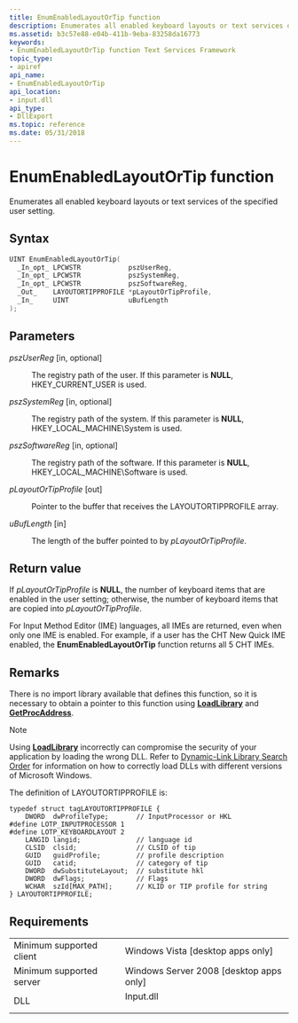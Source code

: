 ```yaml
---
title: EnumEnabledLayoutOrTip function
description: Enumerates all enabled keyboard layouts or text services of the specified user setting.
ms.assetid: b3c57e88-e04b-411b-9eba-83258da16773
keywords:
- EnumEnabledLayoutOrTip function Text Services Framework
topic_type:
- apiref
api_name:
- EnumEnabledLayoutOrTip
api_location:
- input.dll
api_type:
- DllExport
ms.topic: reference
ms.date: 05/31/2018
---
```


# EnumEnabledLayoutOrTip function

Enumerates all enabled keyboard layouts or text services of the specified user setting.

## Syntax


```C++
UINT EnumEnabledLayoutOrTip(
  _In_opt_ LPCWSTR            pszUserReg,
  _In_opt_ LPCWSTR            pszSystemReg,
  _In_opt_ LPCWSTR            pszSoftwareReg,
  _Out_    LAYOUTORTIPPROFILE *pLayoutOrTipProfile,
  _In_     UINT               uBufLength
);
```



## Parameters

<dl> <dt>

*pszUserReg* \[in, optional\]
</dt> <dd>

The registry path of the user. If this parameter is **NULL**, HKEY\_CURRENT\_USER is used.

</dd> <dt>

*pszSystemReg* \[in, optional\]
</dt> <dd>

The registry path of the system. If this parameter is **NULL**, HKEY\_LOCAL\_MACHINE\\System is used.

</dd> <dt>

*pszSoftwareReg* \[in, optional\]
</dt> <dd>

The registry path of the software. If this parameter is **NULL**, HKEY\_LOCAL\_MACHINE\\Software is used.

</dd> <dt>

*pLayoutOrTipProfile* \[out\]
</dt> <dd>

Pointer to the buffer that receives the LAYOUTORTIPPROFILE array.

</dd> <dt>

*uBufLength* \[in\]
</dt> <dd>

The length of the buffer pointed to by *pLayoutOrTipProfile*.

</dd> </dl>

## Return value

If *pLayoutOrTipProfile* is **NULL**, the number of keyboard items that are enabled in the user setting; otherwise, the number of keyboard items that are copied into *pLayoutOrTipProfile*.

For Input Method Editor (IME) languages, all IMEs are returned, even when only one IME is enabled. For example, if a user has the CHT New Quick IME enabled, the **EnumEnabledLayoutOrTip** function returns all 5 CHT IMEs.

## Remarks

There is no import library available that defines this function, so it is necessary to obtain a pointer to this function using [**LoadLibrary**](https://docs.microsoft.com/windows/desktop/api/libloaderapi/nf-libloaderapi-loadlibrarya) and [**GetProcAddress**](https://docs.microsoft.com/windows/desktop/api/libloaderapi/nf-libloaderapi-getprocaddress).

> [!Note]  
> Using [**LoadLibrary**](https://docs.microsoft.com/windows/desktop/api/libloaderapi/nf-libloaderapi-loadlibrarya) incorrectly can compromise the security of your application by loading the wrong DLL. Refer to [Dynamic-Link Library Search Order](https://docs.microsoft.com/windows/desktop/Dlls/dynamic-link-library-search-order) for information on how to correctly load DLLs with different versions of Microsoft Windows.

 

The definition of LAYOUTORTIPPROFILE is:

``` syntax
typedef struct tagLAYOUTORTIPPROFILE {
    DWORD  dwProfileType;       // InputProcessor or HKL 
#define LOTP_INPUTPROCESSOR 1
#define LOTP_KEYBOARDLAYOUT 2
    LANGID langid;              // language id 
    CLSID  clsid;               // CLSID of tip 
    GUID   guidProfile;         // profile description 
    GUID   catid;               // category of tip 
    DWORD  dwSubstituteLayout;  // substitute hkl 
    DWORD  dwFlags;             // Flags 
    WCHAR  szId[MAX_PATH];      // KLID or TIP profile for string 
} LAYOUTORTIPPROFILE;
```

## Requirements



|                                     |                                                                                      |
|-------------------------------------|--------------------------------------------------------------------------------------|
| Minimum supported client<br/> | Windows Vista \[desktop apps only\]<br/>                                       |
| Minimum supported server<br/> | Windows Server 2008 \[desktop apps only\]<br/>                                 |
| DLL<br/>                      | <dl> <dt>Input.dll</dt> </dl> |



 

 





